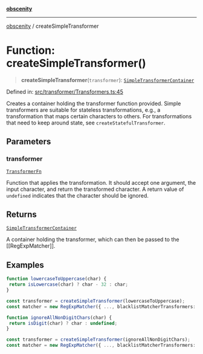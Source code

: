 [**obscenity**](../README.md)

***

[obscenity](../README.md) / createSimpleTransformer

# Function: createSimpleTransformer()

> **createSimpleTransformer**(`transformer`): [`SimpleTransformerContainer`](../interfaces/SimpleTransformerContainer.md)

Defined in: [src/transformer/Transformers.ts:45](https://github.com/jo3-l/obscenity/blob/a386fd116c14542130a643879987c21c9c8a4eb9/src/transformer/Transformers.ts#L45)

Creates a container holding the transformer function provided. Simple
transformers are suitable for stateless transformations, e.g., a
transformation that maps certain characters to others. For transformations
that need to keep around state, see `createStatefulTransformer`.

## Parameters

### transformer

[`TransformerFn`](../type-aliases/TransformerFn.md)

Function that applies the transformation. It should
accept one argument, the input character, and return the transformed
character. A return value of `undefined` indicates that the character should
be ignored.

## Returns

[`SimpleTransformerContainer`](../interfaces/SimpleTransformerContainer.md)

A container holding the transformer, which can then be passed to the
[[RegExpMatcher]].

## Examples

```typescript
function lowercaseToUppercase(char) {
 return isLowercase(char) ? char - 32 : char;
}

const transformer = createSimpleTransformer(lowercaseToUppercase);
const matcher = new RegExpMatcher({ ..., blacklistMatcherTransformers: [transformer] });
```

```typescript
function ignoreAllNonDigitChars(char) {
 return isDigit(char) ? char : undefined;
}

const transformer = createSimpleTransformer(ignoreAllNonDigitChars);
const matcher = new RegExpMatcher({ ..., blacklistMatcherTransformers: [transformer] });
```
